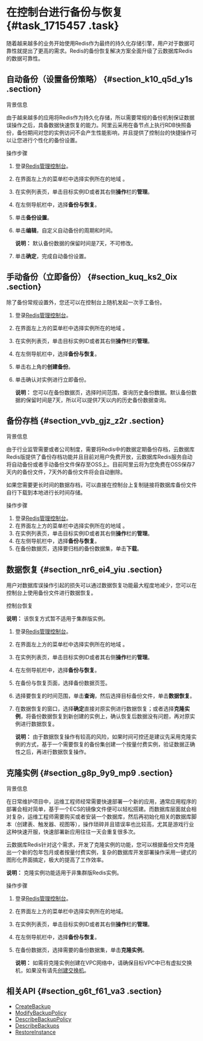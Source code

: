 # 在控制台进行备份与恢复 {#task_1715457 .task}

随着越来越多的业务开始使用Redis作为最终的持久化存储引擎，用户对于数据可靠性就提出了更高的需求。Redis的备份恢复解决方案全面升级了云数据库Redis的数据可靠性。

## 自动备份（设置备份策略） {#section_k10_q5d_y1s .section}

背景信息

由于越来越多的应用将Redis作为持久化存储，所以需要常规的备份机制保证数据误操作之后，具备数据快速恢复的能力。阿里云采用在备节点上执行RDB快照备份，备份期间对您的实例访问不会产生性能影响，并且提供了控制台的快捷操作可以让您进行个性化的备份设置。

操作步骤

1.  登录[Redis管理控制台](https://kvstore.console.aliyun.com/)。
2.  在界面左上方的菜单栏中选择实例所在的地域 。
3.  在实例列表页，单击目标实例ID或者其右侧**操作**栏的**管理**。
4.  在左侧导航栏中，选择**备份与恢复**。
5.  单击**备份设置**。
6.  单击**编辑**，自定义自动备份的周期和时间。 

    **说明：** 默认备份数据的保留时间是7天，不可修改。

7.  单击**确定**，完成自动备份设置。

## 手动备份（立即备份） {#section_kuq_ks2_0ix .section}

除了备份常规设置外，您还可以在控制台上随机发起一次手工备份。

1.  登录[Redis管理控制台](https://kvstore.console.aliyun.com/)。
2.  在界面左上方的菜单栏中选择实例所在的地域 。
3.  在实例列表页，单击目标实例ID或者其右侧**操作**栏的**管理**。
4.  在左侧导航栏中，选择**备份与恢复**。
5.  单击右上角的**创建备份**。
6.  单击确认对实例进行立即备份。 

    **说明：** 您可以在备份数据页，选择时间范围，查询历史备份数据。默认备份数据的保留时间是7天，所以可以提供7天以内的历史备份数据查询。


## 备份存档 {#section_vvb_gjz_z2r .section}

背景信息

由于行业监管需要或者公司制度，需要将Redis中的数据定期备份存档，云数据库Redis版提供了备份存档功能并且目前对用户免费开放，云数据库Redis服务自动将自动备份或者手动备份文件保存至OSS上。目前阿里云将为您免费在OSS保存7天内的备份文件，7天外的备份文件将会自动删除。

如果您需要更长时间的数据存档，可以直接在控制台上复制链接将数据库备份文件自行下载到本地进行长时间存储。

操作步骤

1.  登录[Redis管理控制台](https://kvstore.console.aliyun.com/)。
2.  在界面左上方的菜单栏中选择实例所在的地域 。
3.  在实例列表页，单击目标实例ID或者其右侧**操作**栏的**管理**。
4.  在左侧导航栏中，选择**备份与恢复**。
5.  在备份数据页，选择要归档的备份数据集，单击**下载**。

## 数据恢复 {#section_nr6_ei4_yiu .section}

用户对数据库误操作引起的损失可以通过数据恢复功能最大程度地减少，您可以在控制台上使用备份文件进行数据恢复。

控制台恢复

**说明：** 该恢复方式暂不适用于集群版实例。

1.  登录[Redis管理控制台](https://kvstore.console.aliyun.com/)。
2.  在界面左上方的菜单栏中选择实例所在的地域 。
3.  在实例列表页，单击目标实例ID或者其右侧**操作**栏的**管理**。
4.  在左侧导航栏中，选择**备份与恢复**。
5.  在备份与恢复页面，选择备份数据页签。
6.  选择要恢复的时间范围，单击**查询**，然后选择目标备份文件，单击**数据恢复**。
7.  在数据恢复的窗口，选择**确定**直接对原实例进行数据恢复；或者选择**克隆实例**，将备份数据恢复到新创建的实例上，确认恢复后数据没有问题，再对原实例进行数据恢复。 

    **说明：** 由于数据恢复操作有较高的风险，如果时间可控还是建议先采用克隆实例的方式，基于一个需要恢复的备份集创建一个按量付费实例，验证数据正确性之后，再进行数据恢复操作。


## 克隆实例 {#section_g8p_9y9_mp9 .section}

背景信息

在日常维护项目中，运维工程师经常需要快速部署一个新的应用，通常应用程序的部署会相对简单，基于一个ECS的镜像文件便可以轻松搭建。而数据库层面就会相对复杂，运维工程师需要购买或者安装一个数据库，然后再初始化相关的数据库脚本（创建表、触发器、视图等），操作琐碎并且错误率也比较高，尤其是游戏行业这种快速开服，快速部署新应用往往一天会重复很多次。

云数据库Redis针对这个需求，开发了克隆实例的功能，您可以根据备份文件克隆出一个新的包年包月或者按量付费实例，复杂的数据库开发部署操作采用一键式的图形化界面搞定，极大的提高了工作效率。

**说明：** 克隆实例功能适用于非集群版Redis实例。

操作步骤

1.  登录[Redis管理控制台](https://kvstore.console.aliyun.com/)。
2.  在界面左上方的菜单栏中选择实例所在的地域。
3.  在实例列表页，单击目标实例ID或者其右侧**操作**栏的**管理**。
4.  在左侧导航栏中，选择**备份与恢复**。
5.  在备份数据页，选择需要的备份数据集，单击**克隆实例**。 

    **说明：** 如需将克隆实例创建在VPC网络中，请确保目标VPC中已有虚拟交换机，如果没有请先[创建交换机](../../../../intl.zh-CN/专有网络和交换机/管理交换机/创建交换机.md#)。


## 相关API {#section_g6t_f61_va3 .section}

-   [CreateBackup](../../../../intl.zh-CN/API参考/备份恢复/CreateBackup.md#)
-   [ModifyBackupPolicy](../../../../intl.zh-CN/API参考/备份恢复/ModifyBackupPolicy.md#)
-   [DescribeBackupPolicy](../../../../intl.zh-CN/API参考/备份恢复/DescribeBackupPolicy.md#)
-   [DescribeBackups](../../../../intl.zh-CN/API参考/备份恢复/DescribeBackups.md#)
-   [RestoreInstance](../../../../intl.zh-CN/API参考/备份恢复/RestoreInstance.md#)

